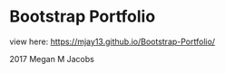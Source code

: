 # Bootstrap Portfolio

view here: https://mjay13.github.io/Bootstrap-Portfolio/

2017 Megan M Jacobs
